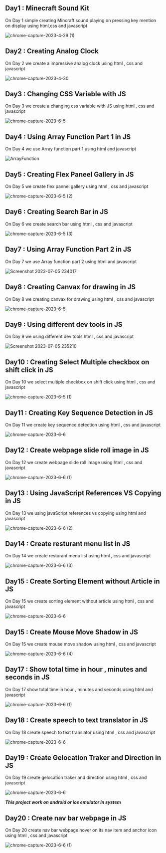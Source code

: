 ## Day1 : Minecraft Sound Kit
On Day 1 simple creating Mincraft sound playing on pressing key mention on display using html,css and javascript

![chrome-capture-2023-4-29 (1)](https://github.com/Gagandeep101/Vaniila-JS-30-Day-Challenge/assets/112372818/c140713d-50ff-4aa0-88d5-e1074275e0ed)


## Day2 : Creating Analog Clock
On Day 2 we create a impressive analog clock using html , css and javascript

![chrome-capture-2023-4-30](https://github.com/Gagandeep101/Vaniila-JS-30-Day-Challenge/assets/112372818/2e75c87b-641e-4025-b465-b3de73c455a0)

## Day3 : Changing CSS Variable with JS
On Day 3 we create a changing css variable with JS using html , css and javascript

![chrome-capture-2023-6-5](https://github.com/Gagandeep101/Vaniila-JS-30-Day-Challenge/assets/112372818/8bfd1358-1091-45c4-a66f-d2394249d7c6)

## Day4 : Using Array Function Part 1 in JS
On Day 4 we use Array function part 1 using html and javascript

![ArrayFunction](https://github.com/Gagandeep101/Vaniila-JS-30-Day-Challenge/assets/112372818/8e74f91c-594f-4172-ae7b-7d023dfe5029)

## Day5 : Creating Flex Paneel Gallery in JS
On Day 5 we create flex pannel gallery using html , css and javascript

![chrome-capture-2023-6-5 (2)](https://github.com/Gagandeep101/Vaniila-JS-30-Day-Challenge/assets/112372818/4bd68986-2a7f-4c7d-ba7a-d4d5915ad1f1)

## Day6 : Creating Search Bar in JS
On Day 6 we create search bar using html , css and javascript

![chrome-capture-2023-6-5 (3)](https://github.com/Gagandeep101/Vaniila-JS-30-Day-Challenge/assets/112372818/1b9e69b6-9560-42a4-a2d5-048be1c5c733)

## Day7 : Using Array Function Part 2 in JS
On Day 7 we use Array function part 2 using html and javascript

![Screenshot 2023-07-05 234017](https://github.com/Gagandeep101/Vaniila-JS-30-Day-Challenge/assets/112372818/6fbfdea6-2924-4ddc-8deb-eaedf8915af8)

## Day8 : Creating Canvax for drawing in JS
On Day 8 we creating canvax for drawing using html , css and javascript

![chrome-capture-2023-6-5](https://github.com/Gagandeep101/Vaniila-JS-30-Day-Challenge/assets/112372818/0b55ac3c-b418-420b-8459-0f8cbc4c132c)

## Day9 : Using different dev tools in JS
On Day 9 we using different dev tools html , css and javascript

![Screenshot 2023-07-05 235210](https://github.com/Gagandeep101/Vaniila-JS-30-Day-Challenge/assets/112372818/0bab2cb1-c305-4653-9133-860a2ec9c4df)

## Day10 : Creating Select Multiple checkbox on shift click in JS
On Day 10 we select multiple checkbox on shift click using html , css and javascript

![chrome-capture-2023-6-5 (1)](https://github.com/Gagandeep101/Vaniila-JS-30-Day-Challenge/assets/112372818/db29df9b-6ca6-44a1-a715-a882cd5c439b)

## Day11 : Creating Key Sequence Detection in JS
On Day 11 we create key sequence detection using html , css and javascript

![chrome-capture-2023-6-6](https://github.com/Gagandeep101/Vaniila-JS-30-Day-Challenge/assets/112372818/ee1e5999-632f-42a7-8566-f6096db6405a)

## Day12 : Create webpage slide roll image in JS
On Day 12 we create webpage slide roll image using html , css and javascript

![chrome-capture-2023-6-6 (1)](https://github.com/Gagandeep101/Vaniila-JS-30-Day-Challenge/assets/112372818/fad3fd1e-bac7-4d2f-baf8-c33be2d07d6c)

## Day13 : Using JavaScript References VS Copying in JS
On Day 13 we using javaScript references vs copying using html and javascript

![chrome-capture-2023-6-6 (2)](https://github.com/Gagandeep101/Vaniila-JS-30-Day-Challenge/assets/112372818/9c6d3430-35d2-4b94-ba2f-b08851a4f47f)

## Day14 : Create resturant menu list in JS
On Day 14 we create resturant menu list using html , css and javascript

![chrome-capture-2023-6-6 (3)](https://github.com/Gagandeep101/Vaniila-JS-30-Day-Challenge/assets/112372818/436e3b79-0c4c-4844-b6a8-6f8549bcb081)

## Day15 : Create Sorting Element without Article in JS
On Day 15 we create sorting element without article using html , css and javascript

![chrome-capture-2023-6-6](https://github.com/Gagandeep101/Vaniila-JS-30-Day-Challenge/assets/112372818/065819f4-ddff-4ede-a552-92cc1150af8b)

## Day15 : Create Mouse Move Shadow in JS
On Day 15 we create mouse move shadow using html , css and javascript

![chrome-capture-2023-6-6 (4)](https://github.com/Gagandeep101/Vaniila-JS-30-Day-Challenge/assets/112372818/d3df39c3-56f7-478a-9d13-7c828ff0268d)

## Day17 : Show total time in hour , minutes and seconds in JS
On Day 17 show total time in hour , minutes and seconds using html and javascript

![chrome-capture-2023-6-6 (1)](https://github.com/Gagandeep101/Vaniila-JS-30-Day-Challenge/assets/112372818/7cec6a5d-99e7-4bfe-b538-08c0905aa595)

## Day18 : Create speech to text translator in JS
On Day 18 create speech to text translator using html , css and javascript

![chrome-capture-2023-6-6](https://github.com/Gagandeep101/Vaniila-JS-30-Day-Challenge/assets/112372818/2105caff-f072-4fb8-98c6-62e164465652)

## Day19 : Create Gelocation Traker and Direction in JS
On Day 19 create gelocation traker and direction using html , css and javascript

![chrome-capture-2023-6-6](https://github.com/Gagandeep101/Vaniila-JS-30-Day-Challenge/assets/112372818/19fba427-e308-4ad1-915c-9fec6c4b0370)

***This project work on android or ios emulator in system***

## Day20 : Create nav bar webpage in JS
On Day 20 create nav bar webpage hover on its nav item and anchor icon using html , css and javascript

![chrome-capture-2023-6-6 (1)](https://github.com/Gagandeep101/Vaniila-JS-30-Day-Challenge/assets/112372818/26055a73-4300-4bd9-95e5-5a868f6d3ace)
